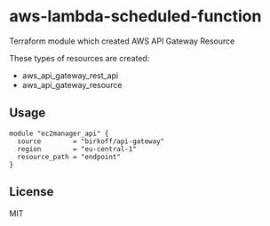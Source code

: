 # aws-lambda-scheduled-function
Terraform module which created AWS API Gateway Resource

These types of resources are created:
- aws_api_gateway_rest_api
- aws_api_gateway_resource

Usage
-------
````
module "ec2manager_api" {
  source        = "birkoff/api-gateway"
  region        = "eu-central-1"
  resource_path = "endpoint"
}
````

License
-------
MIT
